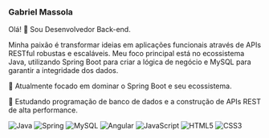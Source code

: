 ### Gabriel Massola

Olá! 👋 Sou Desenvolvedor Back-end.

Minha paixão é transformar ideias em aplicações funcionais através de APIs RESTful robustas e escaláveis. Meu foco principal está no ecossistema Java, utilizando Spring Boot para criar a lógica de negócio e MySQL para garantir a integridade dos dados.

🔭 Atualmente focado em dominar o Spring Boot e seu ecossistema.

🚀 Estudando programação de banco de dados e a construção de APIs REST de alta performance.



![Java](https://img.shields.io/badge/java-%23ED8B00.svg?style=for-the-badge&logo=openjdk&logoColor=white)
![Spring](https://img.shields.io/badge/spring-%236DB33F.svg?style=for-the-badge&logo=spring&logoColor=white)
![MySQL](https://img.shields.io/badge/mysql-4479A1.svg?style=for-the-badge&logo=mysql&logoColor=white)
![Angular](https://img.shields.io/badge/angular-%23DD0031.svg?style=for-the-badge&logo=angular&logoColor=white)
![JavaScript](https://img.shields.io/badge/javascript-%23323330.svg?style=for-the-badge&logo=javascript&logoColor=%23F7DF1E)
![HTML5](https://img.shields.io/badge/html5-%23E34F26.svg?style=for-the-badge&logo=html5&logoColor=white)
![CSS3](https://img.shields.io/badge/css3-%231572B6.svg?style=for-the-badge&logo=css3&logoColor=white)


